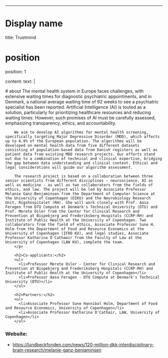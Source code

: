 ---
# Display name
title: Trustmind 

# position
position: 1

content:
      text: |
        <p>
        # about
        The mental health system in Europe faces challenges, with extensive waiting times for diagnostic psychiatric appointments, and in Denmark, a national average waiting time of 92 weeks to see a psychiatric specialist has been reported. Artificial Intelligence (AI) is touted as a solution, particularly for prioritizing healthcare resources and reducing waiting times. However, such promises of AI must be carefully assessed, emphasizing transparency, ethics, and accountability. 

        We aim to develop AI algorithms for mental health screening, specifically targeting Major Depressive Disorder (MDD), which affects up to 6.9% of the European population. The algorithms will be developed on mental health data from five different datasets consisting of population-based data from Danish registers as well as patient data from existing MDD research projects. Our efforts stand out due to a combination of technical and clinical expertise, bridging the gap between data understanding and clinical context. Ethical and legal considerations will guide our algorithm assessment.

        The research project is based on a collaboration between three senior scientists from different disciplines - neuroscience, AI as well as medicine - as well as two collaborators from the fields of ethics, and law. The project will be led by Associate Professor Melanie Ganz-Benjaminsen from the Department of Computer Science at the University of Copenhagen (DIKU) and the Neurobiology Research Unit, Rigshospitalet (RH). She will work closely with Prof. Aasa Feragen from DTU Compute at Denmark's Technical University (DTU) and Prof. Merete Osler from the Center for Clinical Research and Prevention at Bispebjerg and Frederiksberg Hospitals (CCRP-RH) and Institute of Public Health at the University of Copenhagen. Two collaborators from the field of ethics, Associate Professor Sune H. Holm from the Department of Food and Resource Economics at the University of Copenhagen (IFRO KU), and legal studies, Associate Professor Katharina Ó Cathaoir from the Faculty of Law at the University of Copenhagen (LAW KU), complete the team.
        </p>

        <h2>Co-applicants:</h2>
        <ul>
          <li>Professor Merete Osler - Center for Clinical Research and Prevention at Bispebjerg and Frederiksberg Hospitals (CCRP-RH) and Institute of Public Health at the University of Copenhagen</li>
          <li>Professor Aasa Feragen - DTU Compute at Denmark's Technical University (DTU)</li>
        </ul>

        <h2>Partners:</h2>
        <ul>
          <li>Associate Professor Sune Hannibal Holm, Department of Food and Resource Economics, University of Copenhagen</li>
          <li>Associate Professor Katharina O'Cathair, LAW, University of Copenhagen</li>
        </ul>

### Website:
- https://lundbeckfonden.com/news/120-million-dkk-interdisciplinary-brain-research/melanie-ganz-benjaminsen 


